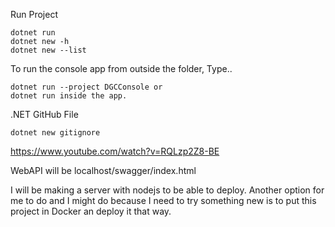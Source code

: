 Run Project
```
dotnet run
dotnet new -h
dotnet new --list
```


To run the console app from outside the folder, Type..
```
dotnet run --project DGCConsole or 
dotnet run inside the app.
```


.NET GitHub File 
```
dotnet new gitignore
```

https://www.youtube.com/watch?v=RQLzp2Z8-BE

WebAPI will be localhost/swagger/index.html

I will be making a server with nodejs to be able to deploy. Another option for me to do and I might do because I need to try something new is to put this project in Docker an deploy it that way. 
